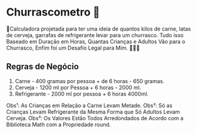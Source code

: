 # Churrascometro 🍖
📱Calculadora projetada para ter uma ideia de quantos kilos de carne, latas de cerveja, garrafas de refrigerante levar para um churrasco. Tudo isso Baseado em Duração em Horas, Quantas Crianças e Adultos Vão para o Churrasco, Enfim foi um Desafio Legal para Mim. 🚀🚀🚀

## Regras de Negócio

1. Carne - 400 gramas por pessoa + de 6 horas - 650 gramas.
2. Cerveja - 1200 ml por Pessoa + 6 horas - 2000 ml.
3. Refrigerante - 2000 ml por pessoa + 6 horas 4000ml.

Obs¹: As Crianças em Relação a Carne Levam Metade.
Obs²: Só as Crianças Levam Refrigerante da Mesma Forma que Só Adultos Levam Cerveja.
Obs³: Os Valores Estão Todos Arredondados de Acordo com a Biblioteca Math com a Propriedade round.

